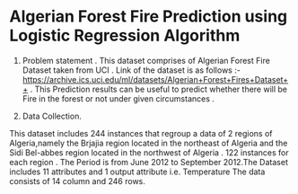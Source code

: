 # Algerian Forest Fire Prediction using Logistic Regression Algorithm 
1) Problem statement .
This dataset comprises of Algerian Forest Fire Dataset taken from UCI .
Link of the dataset is as follows :- https://archive.ics.uci.edu/ml/datasets/Algerian+Forest+Fires+Dataset++ .
This Prediction results can be useful to predict whether there will be Fire in the forest or not under given
circumstances .

2) Data Collection.

This dataset includes 244 instances that regroup a data of 2 regions of Algeria,namely the Brjajia region
located in the northeast of Algeria and the Sidi Bel-abbes region located in the northwest of Algeria .
122 instances for each region .
The Period is from June 2012 to September 2012.The Dataset includes 11 attributes and 1 output attribute
i.e. Temperature
The data consists of 14 column and 246 rows.
